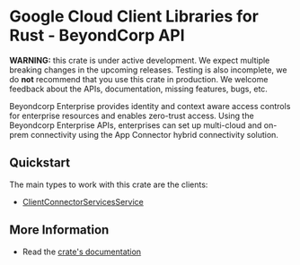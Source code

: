 # Google Cloud Client Libraries for Rust - BeyondCorp API

<!-- Code generated by sidekick. DO NOT EDIT. -->

**WARNING:** this crate is under active development. We expect multiple breaking
changes in the upcoming releases. Testing is also incomplete, we do **not**
recommend that you use this crate in production. We welcome feedback about the
APIs, documentation, missing features, bugs, etc.

Beyondcorp Enterprise provides identity and context aware access controls
for enterprise resources and enables zero-trust access. Using the
Beyondcorp Enterprise APIs, enterprises can set up multi-cloud and on-prem
connectivity using the App Connector hybrid connectivity solution.

## Quickstart

The main types to work with this crate are the clients:

- [ClientConnectorServicesService]

## More Information

- Read the [crate's documentation](https://docs.rs/google-cloud-beyondcorp-clientconnectorservices-v1/latest/google-cloud-beyondcorp-clientconnectorservices-v1)

[ClientConnectorServicesService]: https://docs.rs/google-cloud-beyondcorp-clientconnectorservices-v1/latest/google_cloud_beyondcorp_clientconnectorservices_v1/client/struct.ClientConnectorServicesService.html
